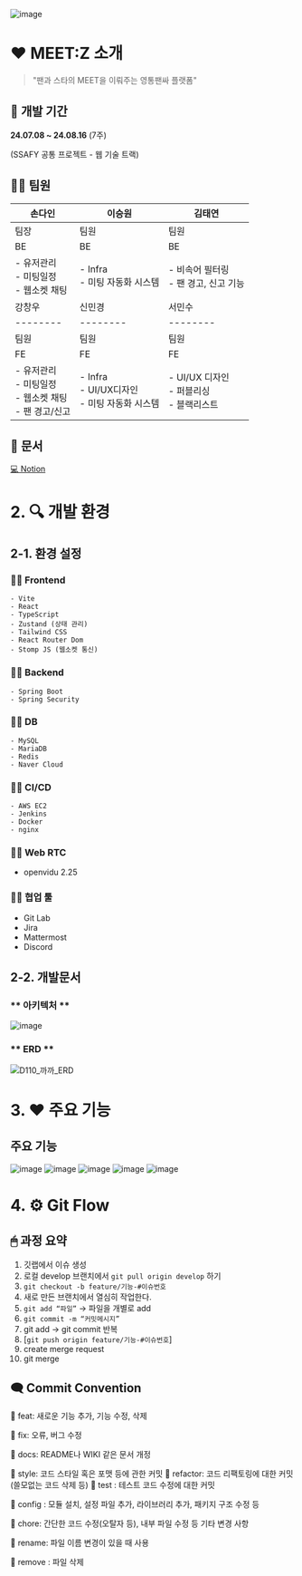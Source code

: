 ![image](/docs/main.jpg)
# ❤ MEET:Z 소개
> "팬과 스타의 MEET을 이뤄주는 영통팬싸 플랫폼"

## 📅 개발 기간
**24.07.08 ~ 24.08.16** (7주)

(SSAFY 공통 프로젝트 - 웹 기술 트랙)

## 👨‍💻 팀원

| 손다인 | 이승원 | 김태연 |
| -------- | -------- | -------- | 
| 팀장 | 팀원 | 팀원 |
| BE | BE | BE | FE | FE | FE |
| - 유저관리<br>- 미팅일정<br>- 웹소켓 채팅<br> | - Infra<br>- 미팅 자동화 시스템   | - 비속어 필터링<br>- 팬 경고, 신고 기능 |
| 강창우 | 신민경 | 서민수 |
| -------- | -------- | -------- |
| 팀원 | 팀원 | 팀원 |
|  FE | FE | FE |
|- 유저관리<br>- 미팅일정<br>- 웹소켓 채팅<br>- 팬 경고/신고<br> |- Infra<br> - UI/UX디자인<br> - 미팅 자동화 시스템<br>  | - UI/UX 디자인<br>- 퍼블리싱<br>- 블랙리스트 |

## 📃 문서
[💻 Notion](https://www.notion.so/di-son/MEET-Z-1cc0d67f068149d78a452fa593e4b4b5)

# 2. 🔍 개발 환경

## 2-1. 환경 설정

  ### 👨‍💻 **Frontend**
  
    - Vite
    - React
    - TypeScript
    - Zustand (상태 관리)
    - Tailwind CSS
    - React Router Dom
    - Stomp JS (웹소켓 통신)

  ### 👨‍💻 **Backend**

    - Spring Boot
    - Spring Security

  ### 👨‍💻 **DB**

    - MySQL
    - MariaDB
    - Redis
    - Naver Cloud

  ### 👨‍💻 **CI/CD**
  
    - AWS EC2
    - Jenkins
    - Docker
    - nginx
    
  ### 👨‍💻 **Web RTC**

  - openvidu 2.25

  ### 👨‍💻 **협업 툴**

  - Git Lab
  - Jira
  - Mattermost
  - Discord

## 2-2. 개발문서
  ### ** 아키텍처 **
  ![image](/meetz-back/meetz/src/main/resources/Architecture.png)

  ### ** ERD **
  ![D110_까까_ERD](/meetz-back/meetz/src/main/resources/ERD-image.png)


# 3. ❤ 주요 기능

## 주요 기능

![image](/docs/meetz_0.gif)
![image](/docs/meetz_1.gif)
![image](/docs/meetz_2.gif)
![image](/docs/meetz_3.gif)
![image](/docs/meetz_4.gif)

# 4. ⚙ Git Flow

## 🖱 과정 요약

  1. 깃랩에서 이슈 생성
  2. 로컬 develop 브랜치에서 `git pull origin develop` 하기
  3. `git checkout -b feature/기능-#이슈번호`
  4. 새로 만든 브랜치에서 열심히 작업한다.
  5. `git add “파일”` → 파일을 개별로  add 
  6. `git commit -m “커밋메시지”`
  7. git add → git commit 반복
  8. [`git push origin feature/기능-#이슈번호`]
  9. create merge request
  10. git merge

## 🗨 Commit Convention

  📌 feat: 새로운 기능 추가, 기능 수정, 삭제
  
  📌 fix: 오류, 버그 수정
  
  📌 docs: README나 WIKI 같은 문서 개정
  
  📌 style: 코드 스타일 혹은 포맷 등에 관한 커밋
  📌 refactor:  코드 리팩토링에 대한 커밋 (쓸모없는 코드 삭제 등)
  📌 test : 테스트 코드 수정에 대한 커밋
  
  📌 config : 모듈 설치, 설정 파일 추가, 라이브러리 추가, 패키지 구조 수정 등
  
  📌 chore: 간단한 코드 수정(오탈자 등), 내부 파일 수정 등 기타 변경 사항
  
  📌 rename: 파일 이름 변경이 있을 때 사용
  
  📌 remove : 파일 삭제
